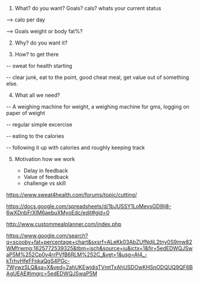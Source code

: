 ## 

1. What? do you want? Goals? cals? whats your current status

--> calo per day

--> Goals weight or body fat%?

2. Why? do you want it?


3. How? to get there

-- sweat for health starting

-- clear junk, eat to the point, good cheat meal, get value out of
something else.

4. What all we need?

-- A weighing machine for weight, a weighing machine for gms, logging
on paper of weight

-- regular simple excercise

-- eating to the calories

-- following it up with calories and roughly keeping track

5. Motivation how we work

	- Delay in feedback
	- Value of feedback
	- challenge vs skill


https://www.sweat4health.com/forums/topic/cutting/

https://docs.google.com/spreadsheets/d/1bJUSSY1LoMeysGD9lj8-6wXDnbFrXIM6aebuXMyoEdc/edit#gid=0

http://www.custommealplanner.com/index.php

https://www.google.com/search?q=scooby+fat+percentage+chart&sxsrf=ALeKk03AbZUfNdjL2tny0S9mw82WMfrwmg:1625772539325&tbm=isch&source=iu&ictx=1&fir=5edEDWQJSwaP5M%252Cp0v4rrPVfB6RLM%252C_&vet=1&usg=AI4_-kTrhvHfeFFnkaQgS4PGc-7WywzSLQ&sa=X&ved=2ahUKEwjdisTVmtTxAhUSDOwKHSnODQUQ9QF6BAgUEAE#imgrc=5edEDWQJSwaP5M

